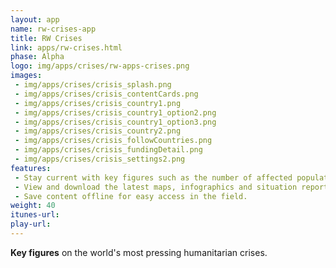 ```yaml
---
layout: app
name: rw-crises-app
title: RW Crises
link: apps/rw-crises.html
phase: Alpha
logo: img/apps/crises/rw-apps-crises.png
images:
 - img/apps/crises/crisis_splash.png
 - img/apps/crises/crisis_contentCards.png
 - img/apps/crises/crisis_country1.png
 - img/apps/crises/crisis_country1_option2.png
 - img/apps/crises/crisis_country1_option3.png
 - img/apps/crises/crisis_country2.png
 - img/apps/crises/crisis_followCountries.png
 - img/apps/crises/crisis_fundingDetail.png
 - img/apps/crises/crisis_settings2.png
features:
 - Stay current with key figures such as the number of affected population and funding status.
 - View and download the latest maps, infographics and situation reports.
 - Save content offline for easy access in the field.
weight: 40
itunes-url:
play-url:
---
```


**Key figures** on the world's most pressing humanitarian crises.

